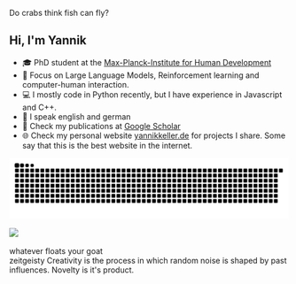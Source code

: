 Do crabs think fish can fly?

## Hi, I'm Yannik
* 🎓 PhD student at the [Max-Planck-Institute for Human Development](https://www.mpib-berlin.mpg.de/person/yannik-keller/367626)
* 🔬 Focus on Large Language Models, Reinforcement learning and computer-human interaction.
* 💻 I mostly code in Python recently, but I have experience in Javascript and C++.
* 💬 I speak english and german
* 📝 Check my publications at [Google Scholar](https://scholar.google.com/citations?user=STlGbvcAAAAJ&hl=en)
* 🌐 Check my personal website [yannikkeller.de](https://yannikkeller.de) for projects I share. Some say that this is the best website in the internet.

<picture>
  <source media="(prefers-color-scheme: dark)" srcset="https://raw.githubusercontent.com/yannikkellerde/yannikkellerde/output/github-contribution-grid-snake-dark.svg" />
  <source media="(prefers-color-scheme: light)" srcset="https://raw.githubusercontent.com/yannikkellerde/yannikkellerde/output/github-contribution-grid-snake.svg" />
  <img alt="github-snake" src="https://raw.githubusercontent.com/yannikkellerde/yannikkellerde/output/github-contribution-grid-snake.svg" />
</picture>

![](https://www.codewars.com/users/yannikkellerde/badges/small)

whatever floats your goat  
zeitgeisty
Creativity is the process in which random noise is shaped by past influences. Novelty is it's product.

